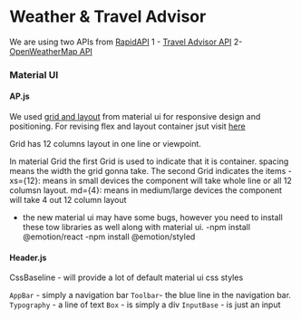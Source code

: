 # Weather & Travel Advisor

We are using two APIs from [RapidAPI](https://rapidapi.com/hub?utm_source=youtube.com%2FJavaScriptMastery&utm_medium=DevRel&utm_campaign=DevRel)
1 - [Travel Advisor API](https://rapidapi.com/apidojo/api/travel-advisor?utm_source=youtube.com%2FJavaScriptMastery&utm_medium=DevRel&utm_campaign=DevRel)
2- [OpenWeatherMap API](https://rapidapi.com/community/api/open-weather-map?utm_source=youtube.com%2FJavaScriptMastery&utm_medium=DevRel&utm_campaign=DevRel)

### Material UI

#### AP.js

We used [grid and layout](https://mui.com/components/grid/) from material ui for responsive design and positioning. For revising flex and layout container jsut visit [here](https://css-tricks.com/snippets/css/a-guide-to-flexbox/)

Grid has 12 columns layout in one line or viewpoint.

In material Grid the first Grid is used to indicate that it is container. spacing means the width the grid gonna take.
The second Grid indicates the items -
xs={12}: means in small devices the component will take whole line or all 12 columsn layout.
md={4}: means in medium/large devices the component will take 4 out 12 column layout

- the new material ui may have some bugs, however you need to install these tow libraries as well along with material ui.
  -npm install @emotion/react
  -npm install @emotion/styled

#### Header.js

CssBaseline - will provide a lot of default material ui css styles

`AppBar` - simply a navigation bar
`Toolbar`- the blue line in the navigation bar.
`Typography` - a line of text
`Box` - is simply a div
`InputBase` - is just an input
